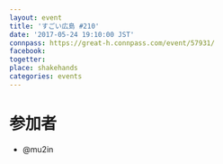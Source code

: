 ```yaml
---
layout: event
title: 'すごい広島 #210'
date: '2017-05-24 19:10:00 JST'
connpass: https://great-h.connpass.com/event/57931/
facebook: 
togetter: 
place: shakehands
categories: events
---
```


# 参加者
* @mu2in
